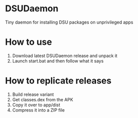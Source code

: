 # DSUDaemon
Tiny daemon for installing DSU packages on unprivileged apps

# How to use
1. Download latest DSUDaemon release and unpack it
2. Launch start.bat and then follow what it says

# How to replicate releases
1. Build release variant
2. Get classes.dex from the APK
3. Copy it over to app/dist
4. Compress it into a ZIP file
